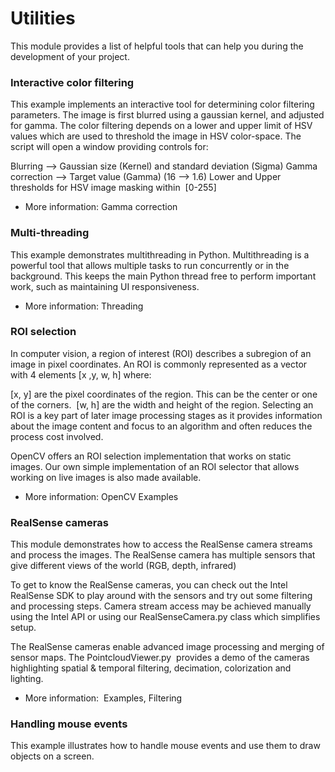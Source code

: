 # Utilities

This module provides a list of helpful tools that can help you during the development of your project.

### Interactive color filtering

This example implements an interactive tool for determining color filtering parameters. The image is first blurred using a gaussian kernel, and adjusted for gamma. The color filtering depends on a lower and upper limit of HSV values which are used to threshold the image in HSV color-space. The script will open a window providing controls for:

Blurring --> Gaussian size (Kernel) and standard deviation (Sigma)
Gamma correction --> Target value (Gamma) (16 --> 1.6)
Lower and Upper thresholds for HSV image masking within  [0-255]
- More information: Gamma correction

### Multi-threading

This example demonstrates multithreading in Python. Multithreading is a powerful tool that allows multiple tasks to run concurrently or in the background. This keeps the main Python thread free to perform important work, such as maintaining UI responsiveness.

- More information: Threading

### ROI selection

In computer vision, a region of interest (ROI) describes a subregion of an image in pixel coordinates. An ROI is commonly represented as a vector with 4 elements [x ,y, w, h] where:

[x, y] are the pixel coordinates of the region. This can be the center or one of the corners. 
[w, h] are the width and height of the region.
Selecting an ROI is a key part of later image processing stages as it provides information about the image content and focus to an algorithm and often reduces the process cost involved.

OpenCV offers an ROI selection implementation that works on static images. Our own simple implementation of an ROI selector that allows working on live images is also made available.

- More information: OpenCV Examples

### RealSense cameras

This module demonstrates how to access the RealSense camera streams and process the images. The RealSense camera has multiple sensors that give different views of the world (RGB, depth, infrared)

To get to know the RealSense cameras, you can check out the Intel RealSense SDK to play around with the sensors and try out some filtering and processing steps. Camera stream access may be achieved manually using the Intel API or using our RealSenseCamera.py class which simplifies setup. 

The RealSense cameras enable advanced image processing and merging of sensor maps. The PointcloudViewer.py  provides a demo of the cameras highlighting spatial & temporal filtering, decimation, colorization and lighting.

- More information:  Examples, Filtering

### Handling mouse events 

This example illustrates how to handle mouse events and use them to draw objects on a screen.


